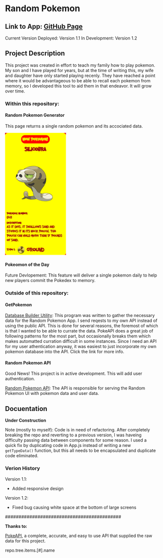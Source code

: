 # Random Pokemon

## Link to App: [GitHub Page](https://davidmiles1925.github.io/random-pokemon-react/)

Current Version Deployed: Version 1.1
In Development: Version 1.2

## Project Description

This project was created in effort to teach my family how to play pokemon. My son and I have played for years, but at the time of writing this, my wife and daughter have only started playing recenly. They have reached a point where it would be advantageous to be able to recall each pokemon from memory, so I developed this tool to aid them in that endeavor. It will grow over time.

### Within this repository:

#### Random Pokemon Generator

This page returns a single random pokemon and its accociated data.

<img src="./src/images/readme/screenshot_v1.png" alt="draft" width="200"/>

#### Pokeomon of the Day

Future Devlopement: This feature will deliver a single pokemon daily to help new players commit the Pokedex to memory.

### Outside of this repository:

#### GetPokemon

[Database Builder Utility](https://github.com/DavidMiles1925/get-pokemon):
This program was written to gather the necessary data for the Random Pokemon App. I send reqests to my own API instead of using the public API. This is done for several reasons, the foremost of which is that I wanted to be able to currate the data. PokeAPI does a great job of following patterns for the most part, but occasionally breaks them which makes automatted curration difficult in some instances. Since I need an API for my user athentication anyway, it was easiest to just incorporate my own pokemon database into the API. Click the link for more info.

#### Random Pokemon API

Good News! This project is in active development. This will add user authentication.

[Random Pokemon API](https://github.com/DavidMiles1925/Random-Pokemon): The API is responsible for serving the Random Pokemon UI with pokemon data and user data.

## Docuentation

**Under Construction**

Note (mostly to myself): Code is in need of refactoring. After completely breaking the repo and reverting to a previous version, I was haveing difficulty passing data between components for some reason. I used a quick fix by duplicating code in App.js instead of writing a new `getTypeData()` function, but this all needs to be encapsulated and duplicate code eliminated.

### Verion History

Version 1.1:

- Added responsive design

Version 1.2:

- Fixed bug causing white space at the bottom of large screens

###########################################

**Thanks to:**

[PokeAPI](https://pokeapi.co/), a complete, accurate, and easy to use API that supplied the raw data for this project.

repo.tree.items.[#].name

